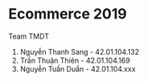 # Ecommerce 2019
Team TMDT
1. Nguyễn Thanh Sang - 42.01.104.132
2. Trần Thuận Thiên - 42.01.104.169
3. Nguyễn Tuấn Duẩn - 42.01.104.xxx
